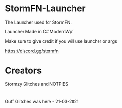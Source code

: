 # StormFN-Launcher
The Launcher used for StormFN. 

Launcher Made in C# ModernWpf

Make sure to give credit if you will use launcher or args

https://discord.gg/stormfn

# Creators

Stormzy Glitches and NOTPIES
#

Guff Glitches was here - 21-03-2021
